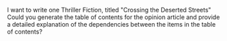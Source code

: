 I want to write one Thriller Fiction, titled "Crossing the Deserted Streets" Could you generate the table of contents for the opinion article and provide a detailed explanation of the dependencies between the items in the table of contents?
